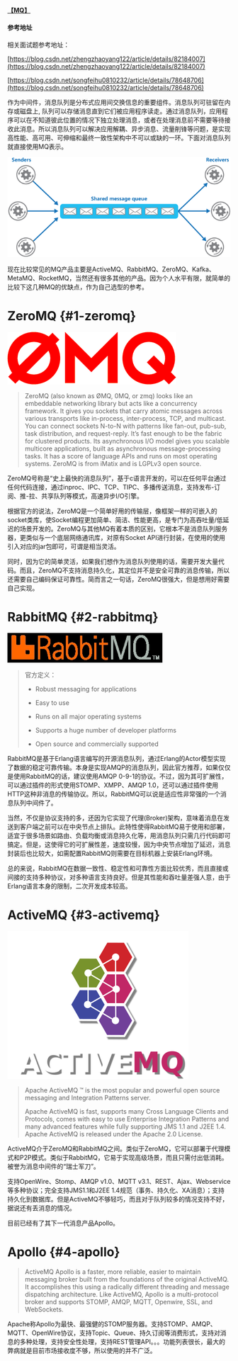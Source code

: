 #### [【MQ】](/mq.md)

#### 参考地址

相关面试题参考地址：

[https://blog.csdn.net/zhengzhaoyang122/article/details/82184007](https://blog.csdn.net/zhengzhaoyang122/article/details/82184007)

[https://blog.csdn.net/songfeihu0810232/article/details/78648706](https://blog.csdn.net/songfeihu0810232/article/details/78648706)

作为中间件，消息队列是分布式应用间交换信息的重要组件。消息队列可驻留在内存或磁盘上, 队列可以存储消息直到它们被应用程序读走。通过消息队列，应用程序可以在不知道彼此位置的情况下独立处理消息，或者在处理消息前不需要等待接收此消息。所以消息队列可以解决应用解耦、异步消息、流量削锋等问题，是实现高性能、高可用、可伸缩和最终一致性架构中不可以或缺的一环。下面对消息队列就直接使用MQ表示。

![](/assets/message-queue.png)

现在比较常见的MQ产品主要是ActiveMQ、RabbitMQ、ZeroMQ、Kafka、MetaMQ、RocketMQ，当然还有很多其他的产品。因为个人水平有限，就简单的比较下这几种MQ的优缺点，作为自己选型的参考。

# ZeroMQ {#1-zeromq}

![](/assets/logo.gif)

> ZeroMQ \(also known as ØMQ, 0MQ, or zmq\) looks like an embeddable networking library but acts like a concurrency framework. It gives you sockets that carry atomic messages across various transports like in-process, inter-process, TCP, and multicast. You can connect sockets N-to-N with patterns like fan-out, pub-sub, task distribution, and request-reply. It’s fast enough to be the fabric for clustered products. Its asynchronous I/O model gives you scalable multicore applications, built as asynchronous message-processing tasks. It has a score of language APIs and runs on most operating systems. ZeroMQ is from iMatix and is LGPLv3 open source.

ZeroMQ号称是“史上最快的消息队列”，基于c语言开发的，可以在任何平台通过任何代码连接，通过inproc、IPC、TCP、TIPC、多播传送消息，支持发布-订阅、推-拉、共享队列等模式，高速异步I/O引擎。

根据官方的说法，ZeroMQ是一个简单好用的传输层，像框架一样的可嵌入的socket类库，使Socket编程更加简单、简洁、性能更高，是专门为高吞吐量/低延迟的场景开发的。ZeroMQ与其他MQ有着本质的区别，它根本不是消息队列服务器，更类似与一个底层网络通讯库，对原有Socket API进行封装，在使用的使用引入对应的jar包即可，可谓是相当灵活。

同时，因为它的简单灵活，如果我们想作为消息队列使用的话，需要开发大量代码。而且，ZeroMQ不支持消息持久化，其定位并不是安全可靠的消息传输，所以还需要自己编码保证可靠性。简而言之一句话，ZeroMQ很强大，但是想用好需要自己实现。

# RabbitMQ {#2-rabbitmq}

![](/assets/rabbitmq_logo_strap.webp.jpg)

> 官方定义：
>
> * Robust messaging for applications
>
> * Easy to use
>
> * Runs on all major operating systems
>
> * Supports a huge number of developer platforms
>
> * Open source and commercially supported

RabbitMQ是基于Erlang语言编写的开源消息队列，通过Erlang的Actor模型实现了数据的稳定可靠传输。本身是实现AMQP的消息队列，因此官方推荐，如果仅仅是使用RabbitMQ的话，建议使用AMQP 0-9-1的协议。不过，因为其可扩展性，可以通过插件的形式使用STOMP、XMPP、AMQP 1.0，还可以通过插件使用HTTP这种非消息的传输协议。所以，RabbitMQ可以说是适应性非常强的一个消息队列中间件了。

当然，不仅是协议支持的多，还因为它实现了代理\(Broker\)架构，意味着消息在发送到客户端之前可以在中央节点上排队。此特性使得RabbitMQ易于使用和部署，适宜于很多场景如路由、负载均衡或消息持久化等，用消息队列只需几行代码即可搞定。但是，这使得它的可扩展性差，速度较慢，因为中央节点增加了延迟，消息封装后也比较大，如需配置RabbitMQ则需要在目标机器上安装Erlang环境。

总的来说，RabbitMQ在数据一致性、稳定性和可靠性方面比较优秀，而且直接或间接的支持多种协议，对多种语言支持良好。但是其性能和吞吐量差强人意，由于Erlang语言本身的限制，二次开发成本较高。

# ActiveMQ {#3-activemq}

![](/assets/activemq_logo_white_vertical.png)

> Apache ActiveMQ ™ is the most popular and powerful open source messaging and Integration Patterns server.
>
> Apache ActiveMQ is fast, supports many Cross Language Clients and Protocols, comes with easy to use Enterprise Integration Patterns and many advanced features while fully supporting JMS 1.1 and J2EE 1.4. Apache ActiveMQ is released under the Apache 2.0 License.

ActiveMQ介于ZeroMQ和RabbitMQ之间。类似于ZeroMQ，它可以部署于代理模式和P2P模式。类似于RabbitMQ，它易于实现高级场景，而且只需付出低消耗。被誉为消息中间件的“瑞士军刀”。

支持OpenWire、Stomp、AMQP v1.0、MQTT v3.1、REST、Ajax、Webservice等多种协议；完全支持JMS1.1和J2EE 1.4规范（事务、持久化、XA消息）；支持持久化到数据库。但是ActiveMQ不够轻巧，而且对于队列较多的情况支持不好，据说还有丢消息的情况。

目前已经有了其下一代消息产品Apollo。

# Apollo {#4-apollo}

> ActiveMQ Apollo is a faster, more reliable, easier to maintain messaging broker built from the foundations of the original ActiveMQ. It accomplishes this using a radically different threading and message dispatching architecture. Like ActiveMQ, Apollo is a multi-protocol broker and supports STOMP, AMQP, MQTT, Openwire, SSL, and WebSockets.

Apache称Apollo为最快、最强健的STOMP服务器。支持STOMP、AMQP、MQTT、OpenWire协议，支持Topic、Queue、持久订阅等消费形式，支持对消息的多种处理，支持安全性处理，支持REST管理API。。。功能列表很长，最大的弊病就是目前市场接收度不够，所以使用的并不广泛。





